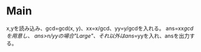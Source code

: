 # Main
x,yを読み込み、gcd=gcd(x, y)、xx=x/gcd、yy=y/gcdを入れる。
ans=xx*gcdを用意し、
ans>n/yyの場合"Large"、それ以外はans*=yyを入れ、ansを出力する。
